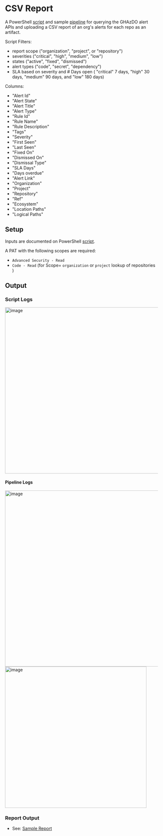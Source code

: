 # CSV Report
A PowerShell [script](./ghazdo-csv-report.ps1) and sample [pipeline](./ghazdo-csv-report.yml) for querying the GHAzDO alert APIs and uploading a CSV report of an org's alerts for each repo as an artifact.

Script Filters:
- report scope ("organization", "project", or "repository")
- severities ("critical", "high", "medium", "low")
- states ("active", "fixed", "dismissed")
- alert types ("code", "secret", "dependency")
- SLA based on severity and # Days open ( "critical" 7 days, "high" 30 days, "medium" 90 days, and "low" 180 days)

Columns:
- "Alert Id"
- "Alert State"
- "Alert Title"
- "Alert Type"
- "Rule Id"
- "Rule Name"
- "Rule Description"
- "Tags"
- "Severity"
- "First Seen"
- "Last Seen"
- "Fixed On"
- "Dismissed On"
- "Dismissal Type"  
- "SLA Days"
- "Days overdue"
- "Alert Link"
- "Organization"
- "Project"
- "Repository"
- "Ref"
- "Ecosystem"
- "Location Paths"  
- "Logical Paths"

## Setup

Inputs are documented on PowerShell [script](./ghazdo-csv-report.ps1).  

A PAT with the following scopes are required:
- `Advanced Security - Read`
- `Code - Read` (for Scope= `organization` or `project` lookup of repositories )


## Output

### Script Logs

<img width="548" alt="image" src="https://github.com/microsoft/GHAzDO-Resources/assets/1760475/5cfb4be1-a4b4-42ed-be8f-b9aad306c5cd">

#### Pipeline Logs

<img width="580" alt="image" src="https://github.com/microsoft/GHAzDO-Resources/assets/1760475/1e4a085c-eefe-4dc7-9b68-eb9710112487">

<img width="466" alt="image" src="https://github.com/microsoft/GHAzDO-Resources/assets/1760475/897758f7-d1f6-43ed-a462-8814b4ad8273">

### Report Output

- See: [Sample Report](./ghazdo-report-20231020.1.csv)
